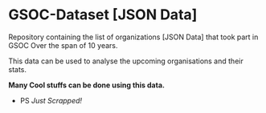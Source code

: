 # GSOC-Dataset [JSON Data]

Repository containing the list of organizations [JSON Data] that took part in GSOC Over the span of 10 years.

This data can be used to analyse the upcoming organisations and their stats.

**Many Cool stuffs can be done using this data.**

- PS *Just Scrapped!*
